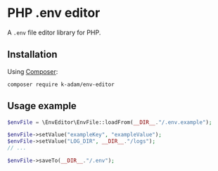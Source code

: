 
# PHP .env editor

A `.env` file editor library for PHP.

## Installation

Using [Composer](http://getcomposer.org/):

```
composer require k-adam/env-editor
```

## Usage example

```php
$envFile = \EnvEditor\EnvFile::loadFrom(__DIR__."/.env.example");

$envFile->setValue("exampleKey", "exampleValue");
$envFile->setValue("LOG_DIR", __DIR__."/logs");
// ...

$envFile->saveTo(__DIR__."/.env");
```
